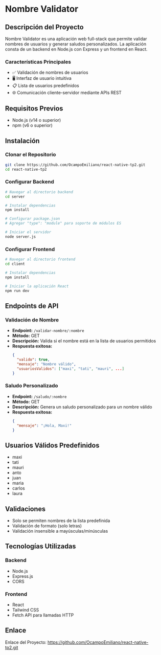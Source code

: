 # Nombre Validator

## Descripción del Proyecto

Nombre Validator es una aplicación web full-stack que permite validar nombres de usuarios y generar saludos personalizados. La aplicación consta de un backend en Node.js con Express y un frontend en React.

### Características Principales

- ✅ Validación de nombres de usuarios
- 🖥️ Interfaz de usuario intuitiva
- 📋 Lista de usuarios predefinidos
- 🌐 Comunicación cliente-servidor mediante APIs REST

## Requisitos Previos

- Node.js (v14 o superior)
- npm (v6 o superior)

## Instalación

### Clonar el Repositorio

```bash
git clone https://github.com/OcampoEmiliano/react-native-tp2.git
cd react-native-tp2
```

### Configurar Backend

```bash
# Navegar al directorio backend
cd server

# Instalar dependencias
npm install

# Configurar package.json
# Agregar "type": "module" para soporte de módulos ES

# Iniciar el servidor
node server.js
```

### Configurar Frontend

```bash
# Navegar al directorio frontend
cd client

# Instalar dependencias
npm install

# Iniciar la aplicación React
npm run dev
```

## Endpoints de API

### Validación de Nombre

- **Endpoint:** `/validar-nombre/:nombre`
- **Método:** GET
- **Descripción:** Valida si el nombre está en la lista de usuarios permitidos
- **Respuesta exitosa:**
  ```json
  {
    "valido": true,
    "mensaje": "Nombre válido",
    "usuariosValidos": ["maxi", "tati", "mauri", ...]
  }
  ```

### Saludo Personalizado

- **Endpoint:** `/saludo/:nombre`
- **Método:** GET
- **Descripción:** Genera un saludo personalizado para un nombre válido
- **Respuesta exitosa:**
  ```json
  {
    "mensaje": "¡Hola, Maxi!"
  }
  ```

## Usuarios Válidos Predefinidos

- maxi
- tati
- mauri
- anto
- juan
- maria
- carlos
- laura

## Validaciones

- Solo se permiten nombres de la lista predefinida
- Validación de formato (solo letras)
- Validación insensible a mayúsculas/minúsculas

## Tecnologías Utilizadas

### Backend
- Node.js
- Express.js
- CORS

### Frontend
- React
- Tailwind CSS
- Fetch API para llamadas HTTP

## Enlace

Enlace del Proyecto: https://github.com/OcampoEmiliano/react-native-tp2.git